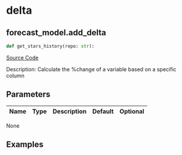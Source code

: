 # delta

## forecast_model.add_delta

```python
def get_stars_history(repo: str):
```
[Source Code](https://github.com/OpenBB-finance/OpenBBTerminal/tree/main/openbb_terminal/forecast/forecast_model.py#L322)

Description: Calculate the %change of a variable based on a specific column

## Parameters

| Name | Type | Description | Default | Optional |
| ---- | ---- | ----------- | ------- | -------- |

None

## Examples

